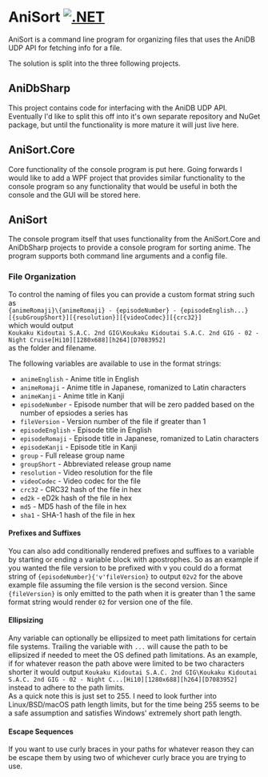 # AniSort [![.NET](https://github.com/Lorathas/AniSort/actions/workflows/dotnet.yml/badge.svg)](https://github.com/Lorathas/AniSort/actions/workflows/dotnet.yml)
AniSort is a command line program for organizing files that uses the AniDB UDP API for fetching info for a file.

The solution is split into the three following projects.  
## AniDbSharp 
This project contains code for interfacing with the AniDB UDP API. Eventually I'd like to split this off into it's own separate repository and NuGet package, but until the functionality is more mature it will just live here.

## AniSort.Core
Core functionality of the console program is put here. Going forwards I would like to add a WPF project that provides similar functionality to the console program so any functionality that would be useful in both the console and the GUI will be stored here.


## AniSort
The console program itself that uses functionality from the AniSort.Core and AniDbSharp projects to provide a console program for sorting anime. The program supports both command line arguments and a config file.  

### File Organization
To control the naming of files you can provide a custom format string such as  
`{animeRomaji}\{animeRomaji} - {episodeNumber} - {episodeEnglish...} [{subGroupShort}][{resolution}][{videoCodec}][{crc32}]`  
which would output  
`Koukaku Kidoutai S.A.C. 2nd GIG\Koukaku Kidoutai S.A.C. 2nd GIG - 02 - Night Cruise[Hi10][1280x688][h264][D7083952]`  
as the folder and filename.

The following variables are available to use in the format strings:  
* `animeEnglish` - Anime title in English
* `animeRomaji` - Anime title in Japanese, romanized to Latin characters
* `animeKanji` - Anime title in Kanji
* `episodeNumber` - Episode number that will be zero padded based on the number of epsiodes a series has
* `fileVersion` - Version number of the file if greater than 1
* `episodeEnglish` - Episode title in English
* `episodeRomaji` - Episode title in Japanese, romanized to Latin characters
* `episodeKanji` - Episode title in Kanji
* `group` - Full release group name
* `groupShort` - Abbreviated release group name
* `resolution` - Video resolution for the file
* `videoCodec` - Video codec for the file
* `crc32` - CRC32 hash of the file in hex
* `ed2k` - eD2k hash of the file in hex
* `md5` - MD5 hash of the file in hex
* `sha1` - SHA-1 hash of the file in hex

#### Prefixes and Suffixes
You can also add conditionally rendered prefixes and suffixes to a variable by starting or ending a variable block with apostrophes. So as an example if you wanted the file version to be prefixed with v you could do a format string of `{episodeNumber}{'v'fileVersion}` to output `02v2` for the above example file assuming the file version is the second version. Since `{fileVersion}` is only emitted to the path when it is greater than 1 the same format string would render `02` for version one of the file.

#### Ellipsizing
Any variable can optionally be ellipsized to meet path limitations for certain file systems. Trailing the variable with `...` will cause the path to be ellipsized if needed to meet the OS defined path limitations. As an example, if for whatever reason the path above were limited to be two characters shorter it would output `Koukaku Kidoutai S.A.C. 2nd GIG\Koukaku Kidoutai S.A.C. 2nd GIG - 02 - Night C...[Hi10][1280x688][h264][D7083952]` instead to adhere to the path limits.  
As a quick note this is just set to 255. I need to look further into Linux/BSD/macOS path length limits, but for the time being 255 seems to be a safe assumption and satisfies Windows' extremely short path length.

#### Escape Sequences
If you want to use curly braces in your paths for whatever reason they can be escape them by using two of whichever curly brace you are trying to use.
